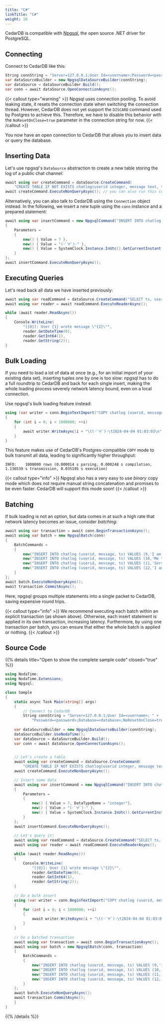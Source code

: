 ```yaml
---
title: "C#"
linkTitle: "C#"
weight: 10
---
```


CedarDB is compatible with [Npgsql](https://www.npgsql.org/), the open source .NET driver for PostgreSQL.

## Connecting
Connect to CedarDB like this:
```C#
String connString = "Server=127.0.0.1;User Id=<username>;Password=<password>;Database=<dbname>;NoResetOnClose=true";
var dataSourceBuilder = new NpgsqlDataSourceBuilder(connString);
var dataSource = dataSourceBuilder.Build();
var conn = await dataSource.OpenConnectionAsync();
```

{{< callout type="warning" >}}
Npgsql uses connection pooling. To avoid leaking state, it resets the connection state when switching the connection thread. However, CedarDB does not yet support the `DISCARD` command used by Postgres to achieve this. Therefore, we have to disable this behavior with the `NoResetOnClose=true` parameter in the connection string for now.
{{< /callout >}}

You now have an open connection to CedarDB that allows you to insert data or query the database.

## Inserting Data

Let's use npgsql's `DataSource` abstraction to create a new table storing the log of a public chat channel:

```C#
await using var createCommand = dataSource.CreateCommand(
    "CREATE TABLE IF NOT EXISTS chatlog(userid integer, message text, ts timestamptz)");
await createCommand.ExecuteNonQueryAsync(); // you can also run this command synchronously, if required 
```
Alternatively, you can also talk to CedarDB using the `Connection` object instead. 
In the following, we insert a new tuple using the `conn` instance and a prepared statement:

```C#
await using var insertCommand = new NpgsqlCommand("INSERT INTO chatlog VALUES ($1, $2, $3)", conn)
{
    Parameters =
    {
        new() { Value = 7 },
        new() { Value = "(☞ﾟ∀ﾟ)☞" },
        new() { Value = SystemClock.Instance.InUtc().GetCurrentInstant()},
    }
};
await insertCommand.ExecuteNonQueryAsync();

```

## Executing Queries

Let's read back all data we have inserted previously:

```C#
await using var readCommand = dataSource.CreateCommand("SELECT ts, userid, message FROM chatlog");
await using var reader = await readCommand.ExecuteReaderAsync();

while (await reader.ReadAsync())
{
    Console.WriteLine(
        "[{0}]: User {1} wrote message \"{2}\"", 
        reader.GetDateTime(0), 
        reader.GetInt64(1), 
        reader.GetString(2));
}
```

## Bulk Loading
If you need to load a lot of data at once (e.g., for an initial import of your existing data set), inserting tuples one by one is too slow:
npgsql has to do a full roundtrip to CedarDB and back for each single insert, making the whole loading process severely network latency bound, even on a local connection.

Use npgsql's bulk loading feature instead:
```C#
using (var writer = conn.BeginTextImport("COPY chatlog (userid, message) FROM STDIN (FORMAT TEXT)"))
{
    for (int i = 0; i < 1000000; ++i)
    {
        await writer.WriteAsync(i + "\t(☞ﾟ∀ﾟ)☞\t2024-04-04 01:03:03\n");
    }
}       
```
This feature makes use of CedarDB's Postgres-compatible `COPY` mode to bulk transmit all data, leading to significantly higher throughput:
```
INFO:    1000000 rows (0.000014 s parsing, 0.000248 s compilation, 1.136539 s transmission, 0.035195 s execution)
```

{{< callout type="info" >}}
Npgsql also has a very easy to use *binary* copy mode which does not require manual string concatenation and promises to be even faster.
CedarDB will support this mode soon!
{{< /callout >}}


## Batching
If bulk loading is not an option, but data comes in at such a high rate that network latency becomes an issue, consider *batching*:

```C#
await using var transaction = await conn.BeginTransactionAsync();
await using var batch = new NpgsqlBatch(conn)
{
    BatchCommands =
    {
        new("INSERT INTO chatlog (userid, message, ts) VALUES (9,'I am part of a batch!', '2024-04-03 01:03:03')"),
        new("INSERT INTO chatlog (userid, message, ts) VALUES (10,'Me too!', '2024-04-04 01:03:03')"),
        new("INSERT INTO chatlog (userid, message, ts) VALUES (11,'Servus', '2024-04-05 01:03:03')"),
        new("INSERT INTO chatlog (userid, message, ts) VALUES (12,'I am the last!', '2024-04-06 01:03:03')"),
    }
};
await batch.ExecuteNonQueryAsync();
await transaction.CommitAsync();
```
Here, npgsql groups multiple statements into a single packet to CedarDB, saving expensive round trips.

{{< callout type="info" >}}
We recommend executing each batch within an explicit transaction (as shown above). 
Otherwise, each insert statement is applied in its own transaction, increasing latency.
Furthermore, by using one transaction per batch, you can ensure that either the whole batch is applied or nothing.
{{< /callout >}}


## Source Code

{{% details title="Open to show the complete sample code" closed="true" %}}

```C#
using NodaTime;
using NodaTime.Extensions;
using Npgsql;

class Sample
{
    static async Task Main(string[] args)
    {
        // Connect to CedarDB
        String connString = "Server=127.0.0.1;User Id=<username>; " + 
            "Password=<password>;Database=<database>;NoResetOnClose=true";
        
    var dataSourceBuilder = new NpgsqlDataSourceBuilder(connString);
    dataSourceBuilder.UseNodaTime();
    var dataSource = dataSourceBuilder.Build();
    var conn = await dataSource.OpenConnectionAsync();

    
    // Let's create a table
    await using var createCommand = dataSource.CreateCommand(
        "CREATE TABLE IF NOT EXISTS chatlog(userid integer, message text, ts timestamptz)");
    await createCommand.ExecuteNonQueryAsync();

    // Insert some data
    await using var insertCommand = new NpgsqlCommand("INSERT INTO chatlog VALUES ($1, $2, $3)", conn)
    {
        Parameters =
        {
            new() { Value = 7, DataTypeName = "integer"},
            new() { Value = "(☞ﾟ∀ﾟ)☞" },
            new() { Value = SystemClock.Instance.InUtc().GetCurrentInstant()},
        }
    };
    await insertCommand.ExecuteNonQueryAsync();
    
    // Let's query it!
    await using var readCommand = dataSource.CreateCommand("SELECT ts, userid, message FROM chatlog LIMIT 10");
    await using var reader = await readCommand.ExecuteReaderAsync();

    while (await reader.ReadAsync())
    {
        Console.WriteLine(
            "[{0}]: User {1} wrote message \"{2}\"", 
            reader.GetDateTime(0), 
            reader.GetInt64(1), 
            reader.GetString(2));
    }
    
    // Do a bulk insert
    using (var writer = conn.BeginTextImport("COPY chatlog (userid, message, ts) FROM STDIN (FORMAT TEXT)"))
    {
        for (int i = 0; i < 1000000; ++i)
        {
            await writer.WriteAsync(i + "\t(☞ﾟ∀ﾟ)☞\t2024-04-04 01:03:03\n");
        }
    }      
    
    // Do a batched transaction
    await using var transaction = await conn.BeginTransactionAsync();
    await using var batch = new NpgsqlBatch(conn, transaction)
    {
        BatchCommands =
        {
            new("INSERT INTO chatlog (userid, message, ts) VALUES (9,'I am part of a batch!', '2024-04-03 01:03:03')"),
            new("INSERT INTO chatlog (userid, message, ts) VALUES (10,'Me too!', '2024-04-04 01:03:03')"),
            new("INSERT INTO chatlog (userid, message, ts) VALUES (11,'Servus', '2024-04-05 01:03:03')"),
            new("INSERT INTO chatlog (userid, message, ts) VALUES (12,'I am the last!', '2024-04-06 01:03:03')"),
        }
    };
    await batch.ExecuteNonQueryAsync();
    await transaction.CommitAsync();
    }
}
```

{{% /details %}}